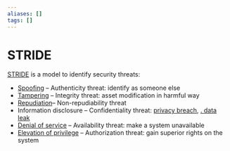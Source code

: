 ```yaml
---
aliases: []
tags: []
---
```


# STRIDE

[STRIDE](https://wikipedia.org/wiki/stride_(security)) is a model to identify security threats:

- [Spoofing](https://wikipedia.org/wiki/spoofing_attack "spoofing attack") – Authenticity threat: identify as someone else
- [Tampering](https://wikipedia.org/wiki/tampering_(crime) "Tampering (crime)") – Integrity threat: asset modification in harmful way
- [Repudiation](https://wikipedia.org/wiki/non-repudiation "non-repudiation")– Non-repudiability threat
- Information disclosure – Confidentiality threat: [privacy breach](https://wikipedia.org/wiki/data_privacy "data privacy"), [. data leak](https://wikipedia.org/wiki/data_leak "data leak")
- [Denial of service](https://wikipedia.org/wiki/denial-of-service_attack "denial-of-service attack") – Availability threat: make a system unavailable
- [Elevation of privilege](https://wikipedia.org/wiki/privilege_escalation "privilege escalation") – Authorization threat: gain superior rights on the system